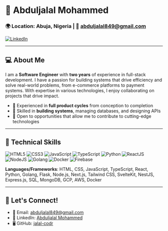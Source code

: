 # 👋 Abduljalal Mohammed

### 🌍 Location: Abuja, Nigeria | 📧 [abduljalal849@gmail.com](mailto:abduljalal849@gmail.com)
[![LinkedIn](https://img.shields.io/badge/LinkedIn-Abduljalal%20Mohammed-blue)](https://www.linkedin.com/in/abduljalal-mohammed-092296260)

---

## 💻 About Me

I am a **Software Engineer** with **two years** of experience in full-stack development. I have a passion for building systems that drive efficiency and solve real-world problems, from e-commerce platforms to payment systems. With expertise in various technologies, I enjoy collaborating on projects that drive impact.

- 🔨 Experienced in **full product cycles** from conception to completion
- 🚀 Skilled in **building systems**, managing databases, and designing APIs
- 🎯 Open to opportunities that allow me to contribute to cutting-edge technologies

---

## 🔧 Technical Skills

![HTML5](https://img.shields.io/badge/-HTML5-orange?style=flat&logo=html5&logoColor=white)
![CSS3](https://img.shields.io/badge/-CSS3-blue?style=flat&logo=css3)
![JavaScript](https://img.shields.io/badge/-JavaScript-yellow?style=flat&logo=javascript&logoColor=white)
![TypeScript](https://img.shields.io/badge/-TypeScript-blue?style=flat&logo=typescript&logoColor=white)
![Python](https://img.shields.io/badge/-Python-green?style=flat&logo=python&logoColor=white)
![ReactJS](https://img.shields.io/badge/-ReactJS-blue?style=flat&logo=react)
![NodeJS](https://img.shields.io/badge/-NodeJS-green?style=flat&logo=node.js)
![Golang](https://img.shields.io/badge/-Golang-blue?style=flat&logo=go&logoColor=white)
![Docker](https://img.shields.io/badge/-Docker-blue?style=flat&logo=docker)
![Firebase](https://img.shields.io/badge/-Firebase-yellow?style=flat&logo=firebase)

**Languages/Frameworks**: HTML, CSS, JavaScript, TypeScript, React, Python, Golang, Flask, Node.js, Next.js, Tailwind CSS, SvelteKit, NestJS, Express.js, SQL, MongoDB, GCP, AWS, Docker


---

## 🌟 Let's Connect!

- 📧 Email: [abduljalal849@gmail.com](mailto:abduljalal849@gmail.com)
- 💼 LinkedIn: [Abduljalal Mohammed](https://www.linkedin.com/in/abduljalal-mohammed-092296260)
- 🖥️ GitHub: [jalal-codr](https://github.com/jalal-codr)
